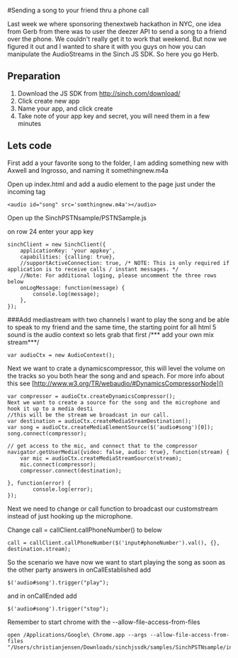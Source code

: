 #Sending a song to your friend thru a phone call

Last week we where sponsoring thenextweb hackathon in NYC, one idea from Gerb from there was to user the deezer API to send a song to a friend over the phone. We couldn't really get it to work that weekend. But now we figured it out and I wanted to share it with you guys on how you can manipulate the AudioStreams in the Sinch JS SDK. So here you go Herb.

## Preparation
1. Download the JS SDK from http://sinch.com/download/
2. Click create new app
3. Name your app, and click create
4. Take note of your app key and secret, you will need them in a few minutes

## Lets code
First add a your favorite song to the folder, I am adding something new with Axwell and Ingrosso, and naming it somethingnew.m4a 

Open up index.html and add a audio element to the page just under the incoming tag
```
<audio id="song" src='somthingnew.m4a'></audio>
```

Open up the SinchPSTNsample/PSTNSample.js

on row 24 enter your app key

```
sinchClient = new SinchClient({
	applicationKey: 'your appkey',
	capabilities: {calling: true},
	//supportActiveConnection: true, /* NOTE: This is only required if application is to receive calls / instant messages. */ 
	//Note: For additional loging, please uncomment the three rows below
	onLogMessage: function(message) {
		console.log(message);
	},
});
```
###Add mediastream with two channels
I want to play the song and be able to speak to my friend and the same time, the starting point for all html 5 sound is the audio context so lets grab that first
/*** add your own mix stream***/
```
var audioCtx = new AudioContext();
```

Next we want to crate a dynamicscompressor, this will level the volume on the tracks so you both hear the song and and speach. For more info about this see [http://www.w3.org/TR/webaudio/#DynamicsCompressorNode]()
```
var compressor = audioCtx.createDynamicsCompressor();
Next we want to create a source for the song and the microphone and hook it up to a media desti 
//this will be the stream we broadcast in our call.
var destination = audioCtx.createMediaStreamDestination(); 
var song = audioCtx.createMediaElementSource($('audio#song')[0]);
song.connect(compressor);

// get access to the mic, and connect that to the compressor
navigator.getUserMedia({video: false, audio: true}, function(stream) {
	var mic = audioCtx.createMediaStreamSource(stream);
	mic.connect(compressor);
	compressor.connect(destination);
	
}, function(error) {
		console.log(error);
});
```

Next we need to change or call function to broadcast our customstream instead of just hooking up the microphone.

Change call = callClient.callPhoneNumber() to below
```
call = callClient.callPhoneNumber($('input#phoneNumber').val(), {}, destination.stream);
```

So the scenario we have now we want to start playing the song as soon as the other party answers in  onCallEstablished add 
```
$('audio#song').trigger("play");
```

and in onCallEnded add
```
$('audio#song').trigger("stop");
```

Remember to start chrome with the --allow-file-access-from-files
```
open /Applications/Google\ Chrome.app --args --allow-file-access-from-files "/Users/christianjensen/Downloads/sinchjssdk/samples/SinchPSTNsample/index.html"
```
